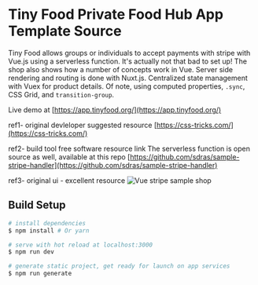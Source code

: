 # Tiny Food Private Food Hub App Template Source

Tiny Food allows groups or individuals to accept payments with stripe with Vue.js using a serverless function. It's actually not that bad to set up! The shop also shows how a number of concepts work in Vue. Server side rendering and routing is done with Nuxt.js. Centralized state management with Vuex for product details. Of note, using computed properties, `.sync`, CSS Grid, and `transition-group`.

Live demo at
[https://app.tinyfood.org/](https://app.tinyfood.org/)

ref1- original devleloper suggested resource
[https://css-tricks.com/](https://css-tricks.com/)

ref2- build tool free software resource link
The serverless function is open source as well, available at this repo
[https://github.com/sdras/sample-stripe-handler](https://github.com/sdras/sample-stripe-handler)

ref3- original ui - excellent resource
![Vue stripe sample shop](https://image.ibb.co/hYi7nm/shop_demo.gif "Vue Stripe Sample Shop")

## Build Setup

```bash
# install dependencies
$ npm install # Or yarn

# serve with hot reload at localhost:3000
$ npm run dev

# generate static project, get ready for launch on app services
$ npm run generate
```
